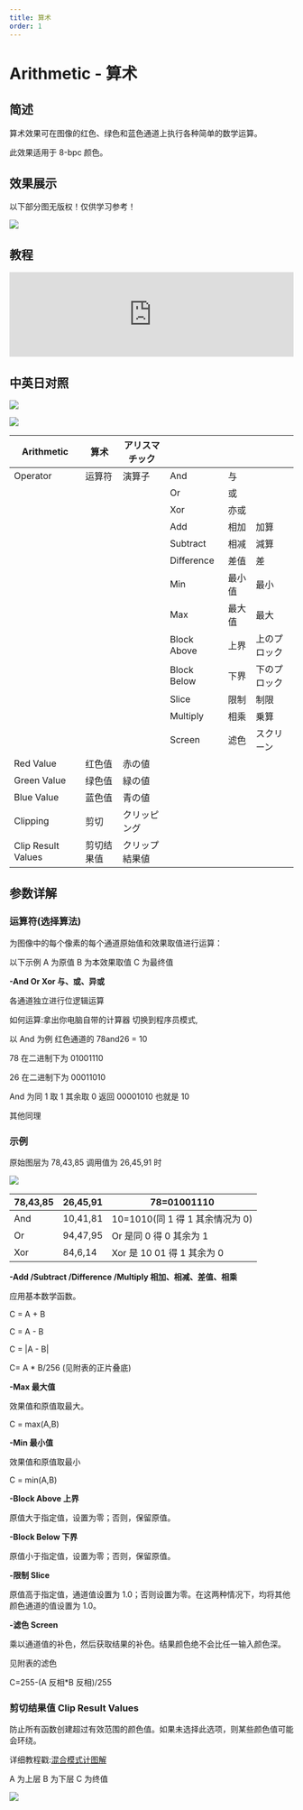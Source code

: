 ```yaml
---
title: 算术
order: 1
---
```


# Arithmetic - 算术

## 简述

算术效果可在图像的红色、绿色和蓝色通道上执行各种简单的数学运算。

此效果适用于 8-bpc 颜色。

## 效果展示

以下部分图无版权！仅供学习参考！

![](https://mir.yuelili.com/user/AE/effects/ext/image00410.jpg)

## 教程

<iframe src="https://player.bilibili.com/player.html?bvid=BV1e34y1X7Vj&page=115&high_quality=1" width="100%" allowfullscreen="allowfullscreen" frameborder="0"></iframe>

## 中英日对照

![](https://mir.yuelili.com/user/AE/effects/AE-Effects-Channel-Arithmetic.png)

![](https://mir.yuelili.com/user/AE/effects/AE-Effects-Channel-Arithmetic_cn.png)

| Arithmetic         | 算术       | アリスマチック |             |        |              |
| ------------------ | ---------- | -------------- | ----------- | ------ | ------------ |
| Operator           | 运算符     | 演算子         | And         | 与     |              |
|                    |            |                | Or          | 或     |              |
|                    |            |                | Xor         | 亦或   |              |
|                    |            |                | Add         | 相加   | 加算         |
|                    |            |                | Subtract    | 相减   | 減算         |
|                    |            |                | Difference  | 差值   | 差           |
|                    |            |                | Min         | 最小值 | 最小         |
|                    |            |                | Max         | 最大值 | 最大         |
|                    |            |                | Block Above | 上界   | 上のプロック |
|                    |            |                | Block Below | 下界   | 下のプロック |
|                    |            |                | Slice       | 限制   | 制限         |
|                    |            |                | Multiply    | 相乘   | 乗算         |
|                    |            |                | Screen      | 滤色   | スクリーン   |
| Red Value          | 红色值     | 赤の値         |             |        |              |
| Green Value        | 绿色值     | 緑の値         |             |        |              |
| Blue Value         | 蓝色值     | 青の値         |             |        |              |
| Clipping           | 剪切       | クリッピング   |             |        |              |
| Clip Result Values | 剪切结果值 | クリップ結果値 |             |        |              |

## 参数详解

### 运算符(选择算法)

为图像中的每个像素的每个通道原始值和效果取值进行运算：

以下示例 A 为原值 B 为本效果取值 C 为最终值

**-And Or Xor 与、或、异或**

各通道独立进行位逻辑运算

如何运算:拿出你电脑自带的计算器 切换到程序员模式,

以 And 为例 红色通道的 78and26 = 10

78 在二进制下为 ‭01001110‬

26 在二进制下为 ‭00011010‬

And 为同 1 取 1 其余取 0 返回 00001010 也就是 10

其他同理

### 示例

原始图层为 78,43,85 调用值为 26,45,91 时

![](https://cdn.yuelili.com/20220103162713.png)

| 78,43,85 | 26,45,91 | 78=01001110                     |
| -------- | -------- | ------------------------------- |
| And      | 10,41,81 | 10=1010(同 1 得 1 其余情况为 0) |
| Or       | 94,47,95 | Or 是同 0 得 0 其余为 1         |
| Xor      | 84,6,14  | Xor 是 10 01 得 1 其余为 0      |

**-Add /Subtract /Difference /Multiply 相加、相减、差值、相乘**

应用基本数学函数。

C = A + B

C = A - B

C = |A - B|

C= A \* B/256 (见附表的正片叠底)

**-Max 最大值**

效果值和原值取最大。

C = max(A,B)

**-Min 最小值**

效果值和原值取最小

C = min(A,B)

**-Block Above 上界**

原值大于指定值，设置为零；否则，保留原值。

**-Block Below 下界**

原值小于指定值，设置为零；否则，保留原值。

**-限制 Slice**

原值高于指定值，通道值设置为 1.0；否则设置为零。在这两种情况下，均将其他颜色通道的值设置为 1.0。

**-滤色 Screen**

乘以通道值的补色，然后获取结果的补色。结果颜色绝不会比任一输入颜色深。

见附表的滤色

C=255-(A 反相\*B 反相)/255

### 剪切结果值 Clip Result Values

防止所有函数创建超过有效范围的颜色值。如果未选择此选项，则某些颜色值可能会环绕。

详细教程戳:[混合模式计图解](https://www.yuelili.com/?p=5665)

A 为上层 B 为下层 C 为终值

![](https://mir.yuelili.com/user/source/2020/06/Channel-Arithmetic3.png)
